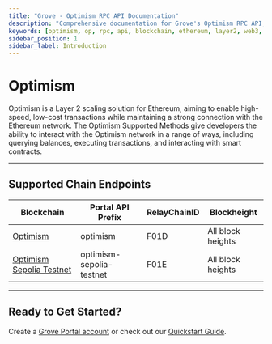```yaml
---
title: "Grove - Optimism RPC API Documentation"
description: "Comprehensive documentation for Grove's Optimism RPC API, covering endpoint details and integration strategies for blockchain developers."
keywords: [optimism, op, rpc, api, blockchain, ethereum, layer2, web3, grove, pocket, pokt, L2]
sidebar_position: 1
sidebar_label: Introduction
---
```


# Optimism

Optimism is a Layer 2 scaling solution for Ethereum, aiming to enable high-speed, low-cost transactions while maintaining a strong connection with the Ethereum network. The Optimism Supported Methods give developers the ability to interact with the Optimism network in a range of ways, including querying balances, executing transactions, and interacting with smart contracts.

---

## Supported Chain Endpoints

| Blockchain                                         | Portal API Prefix | RelayChainID | Blockheight         |
| -------------------------------------------------- | ----------------- | ------------ | ------------------- |
| [Optimism](./endpoints/optimism)   | optimism  | F01D         | All block heights |
| [Optimism Sepolia Testnet](./endpoints/optimism-sepolia-testnet) | optimism-sepolia-testnet | F01E         | All block heights   |

---

## Ready to Get Started?

Create a [Grove Portal account](https://portal.grove.city) or check out our [Quickstart Guide](/guides/getting-started/quickstart).
